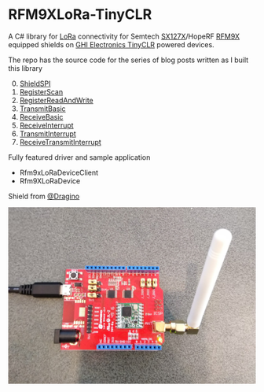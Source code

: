 # RFM9XLoRa-TinyCLR
A C# library for [LoRa](https://lora-alliance.org/) connectivity for Semtech [SX127X](https://www.semtech.com/products/wireless-rf/lora-transceivers/SX1276)/HopeRF [RFM9X](http://www.hoperf.com/rf_transceiver/lora/RFM95W.html) equipped shields on [GHI Electronics TinyCLR](https://www.ghielectronics.com/tinyclr/features) powered devices.

The repo has the source code for the series of blog posts written as I built this library

00. [ShieldSPI](https://blog.devmobile.co.nz/2020/03/11/tinyclr-os-lora-library-part1/)
01. [RegisterScan](https://blog.devmobile.co.nz/2020/03/13/tinyclr-os-lora-library-part2/)
02. [RegisterReadAndWrite](https://blog.devmobile.co.nz/2020/03/14/tinyclr-os-lora-library-part3/)
03. [TransmitBasic](https://blog.devmobile.co.nz/2020/03/14/tinyclr-os-lora-library-part4/)
04. [ReceiveBasic](https://blog.devmobile.co.nz/2020/03/15/tinyclr-os-lora-library-part5/)
05. [ReceiveInterrupt](https://blog.devmobile.co.nz/2020/03/15/tinyclr-os-lora-library-part6/)
06. [TransmitInterrupt](https://blog.devmobile.co.nz/2020/03/15/tinyclr-os-lora-library-part7/)
07. [ReceiveTransmitInterrupt](https://blog.devmobile.co.nz/2020/03/16/tinyclr-os-lora-library-part8/)

Fully featured driver and sample application
* Rfm9xLoRaDeviceClient 
* Rfm9XLoRaDevice

Shield from [@Dragino](http://www.dragino.com/products/lora/item/102-lora-shield.html)

![LoRa Shield for Arduino](DeviceV2.jpg)
